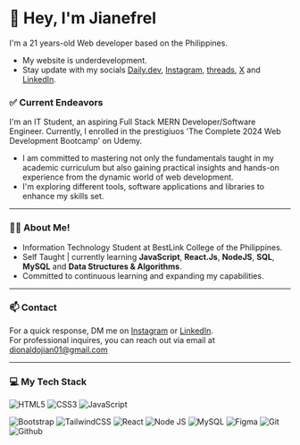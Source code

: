 # 👋 Hey, I'm Jianefrel
<!--<a href="https://app.daily.dev/jianefrel"><img src="https://api.daily.dev/devcards/v2/ZZLpdij3xSX9bASldSl3o.png?type=default&r=sjb" width="356" alt="JianefrelDionaldo's Dev Card"/></a> -->


I'm a 21 years-old Web developer based on the Philippines.
- My website is underdevelopment.
- Stay update with my socials [Daily.dev](https://app.daily.dev/jianefrel), [Instagram](https://www.instagram.com/jn_devz/), [threads](https://www.threads.net/@jn_devz), [X](https://twitter.com/dionaldo_jian) and [LinkedIn](https://www.linkedin.com/in/jianefrel-dionaldo-7a2724258/).

### ✅ Current Endeavors
I'm an IT Student, an aspiring Full Stack MERN Developer/Software Engineer. Currently, I enrolled in the prestigiuos 'The Complete 2024 Web Development Bootcamp' on Udemy.<br>
- I am committed to mastering not only the fundamentals taught in my academic curriculum but also gaining practical insights and hands-on experience from the dynamic world of web development.
- I'm exploring different tools, software applications and libraries to enhance my skills set. 
 
--- 
### 👨‍💻 About Me!
- Information Technology Student at BestLink College of the Philippines.
- Self Taught | currently learning **JavaScript**, **React.Js**, **NodeJS**, **SQL**, **MySQL** and **Data Structures & Algorithms**.
- Committed to continuous learning and expanding my capabilities.


---

### 📫 Contact

For a quick response, DM me on [Instagram](https://www.instagram.com/jn_devz/) or [LinkedIn](https://www.linkedin.com/in/jianefrel-dionaldo/).<br>
For professional inquires, you can reach out via email at [dionaldojian01@gmail.com](mailto:dionaldojian01@gmail.com) 

---

### 💻  My Tech Stack

![HTML5](https://img.shields.io/badge/html5-%23E34F26.svg?style=for-the-badge&logo=html5&logoColor=white)
![CSS3](https://img.shields.io/badge/css3-%231572B6.svg?style=for-the-badge&logo=css3&logoColor=white)
![JavaScript](https://img.shields.io/badge/javascript-%23323330.svg?style=for-the-badge&logo=javascript&logoColor=%23F7DF1E)
<!-- ![JQuery](https://img.shields.io/badge/jquery-%23131B28.svg?style=for-the-badge&logo=jquery&logoColor=%2378cff5) -->
![Bootstrap](https://img.shields.io/badge/bootstrap-%23563D7C.svg?style=for-the-badge&logo=bootstrap&logoColor=white)
![TailwindCSS](https://img.shields.io/badge/tailwind%20css-%2338B2AC.svg?style=for-the-badge&logo=tailwind-css&logoColor=white)
![React](https://img.shields.io/badge/react-%2320232a.svg?style=for-the-badge&logo=react&logoColor=%2361DAFB)
![Node JS](https://img.shields.io/badge/Node%20JS-black?style=for-the-badge&logo=node.js&logoColor=green)
![MySQL](https://img.shields.io/badge/MySQL-%2300758F?style=for-the-badge&logo=MySql&logoColor=white)
![Figma](https://img.shields.io/badge/figma-6527BE.svg?style=for-the-badge&logo=figma&logoColor=white)
![Git](https://img.shields.io/badge/git-%232b3137.svg?style=for-the-badge&logo=git&logoColor=%23F1502F)
![Github](https://img.shields.io/badge/github-%2324292d.svg?style=for-the-badge&logo=github&logoColor=%23ffffff)


<!--
---
### 🚀  Top Lang

![Top Langs](https://github-readme-stats.vercel.app/api/top-langs/?username=JianefrelDionaldo&layout=compact&theme=light) <br>
-->

<!--
---
### 📊  Github Metrics
  <img src="https://github-readme-stats.vercel.app/api?username=JianefrelDionaldo&theme=tokyonight&show_icons=true&hide_border=true&count_private=true" alt="Err-Stats"/>
  <img src="https://github-readme-streak-stats.herokuapp.com?user=JianefrelDionaldo&theme=tokyonight&hide_border=true" alt="Err-stats"/> <br>

---

### 👨‍💻  Profile Visits:

![Profile Views](https://komarev.com/ghpvc/?username=jianefreldionaldo&label=Profile%20views&color=0e75b6&style=flat)
-->
